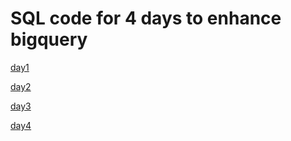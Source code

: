 # SQL code for 4 days to enhance bigquery 

[day1]( https://medium.com/@tientm0409/four-days-to-get-a-decent-understanding-of-big-query-6939095552b2)

[day2](https://medium.com/@tientm0409/four-days-to-get-a-decent-understanding-of-big-query-7cf5aae3c8f4)

[day3](https://medium.com/@tientm0409/4-days-decent-understanding-of-big-query-b46927e17ea6)

[day4](https://medium.com/@tientm0409/4-days-decent-understanding-of-big-query-3da667db8cd3)
